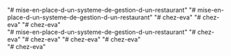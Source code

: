"# mise-en-place-d-un-systeme-de-gestion-d-un-restaurant" 
"# mise-en-place-d-un-systeme-de-gestion-d-un-restaurant" 
"# chez-eva" 
"# chez-eva" 
"# chez-eva"                 
"# mise-en-place-d-un-systeme-de-gestion-d-un-restaurant" 
"# chez-eva" 
"# chez-eva" 
"# chez-eva" 
"# chez-eva"  
"# chez-eva" 
